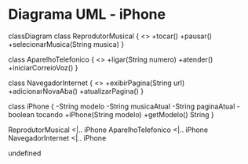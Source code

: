 # Diagrama UML - iPhone

classDiagram
class ReprodutorMusical {
<<interface>>
+tocar()
+pausar()
+selecionarMusica(String musica)
}

class AparelhoTelefonico {
    <<interface>>
    +ligar(String numero)
    +atender()
    +iniciarCorreioVoz()
}

class NavegadorInternet {
    <<interface>>
    +exibirPagina(String url)
    +adicionarNovaAba()
    +atualizarPagina()
}

class iPhone {
    -String modelo
    -String musicaAtual
    -String paginaAtual
    -boolean tocando
    +iPhone(String modelo)
    +getModelo() String
}

ReprodutorMusical <|.. iPhone
AparelhoTelefonico <|.. iPhone
NavegadorInternet <|.. iPhone

undefined